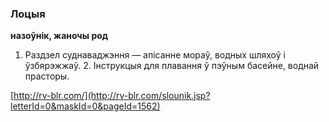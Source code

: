 ### Лоцыя
**назоўнік, жаночы род**

1. Раздзел суднаваджэння — апісанне мораў, водных шляхоў і ўзбярэжжаў. 2. Інструкцыя для плавання ў пэўным басейне, воднай прасторы.

<a rel="author">[http://rv-blr.com/](http://rv-blr.com/slounik.jsp?letterId=0&maskId=0&pageId=1562)</a>
